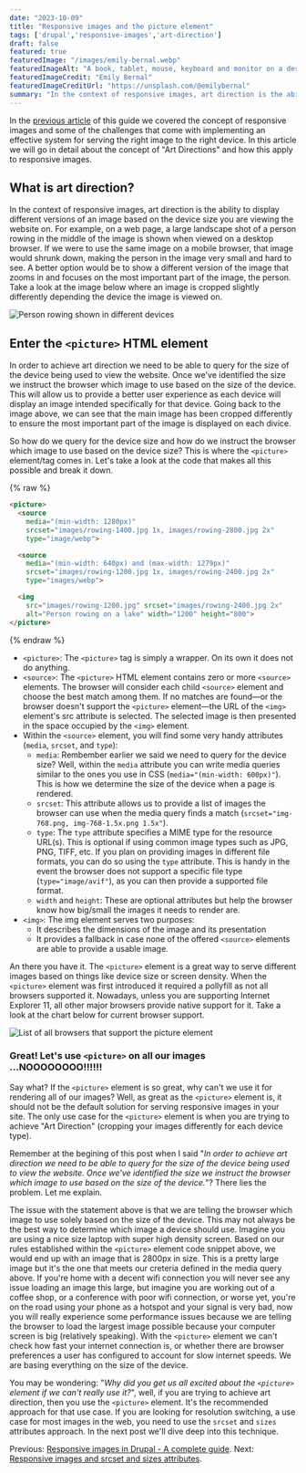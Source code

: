 ```yaml
---
date: "2023-10-09"
title: "Responsive images and the picture element"
tags: ['drupal','responsive-images','art-direction']
draft: false
featured: true
featuredImage: "/images/emily-bernal.webp"
featuredImageAlt: "A book, tablet, mouse, keyboard and monitor on a desktop"
featuredImageCredit: "Emily Bernal"
featuredImageCreditUrl: "https://unsplash.com/@emilybernal"
summary: "In the context of responsive images, art direction is the ability to display different images based on the device size."
---
```

In the [previous article](./responsive-images-guide.md) of this guide we covered the concept of responsive images and some of the challenges that come with implementing an effective system for serving the right image to the right device.  In this article we will go in detail about the concept of "Art Directions" and how this apply to responsive images.

## What is art direction?

In the context of responsive images, art direction is the ability to display different versions of an image based on the device size you are viewing the website on. For example, on a web page, a large landscape shot of a person rowing in the middle of the image is shown when viewed on a desktop browser. If we were to use the same image on a mobile browser, that image would shrunk down, making the person in the image very small and hard to see. A better option would be to show a different version of the image that zooms in and focuses on the most important part of the image, the person. Take a look at the image below where an image is cropped slightly differently depending the device the image is viewed on.

<img src="/images/art-direction.webp" alt="Person rowing shown in different devices">

## Enter the `<picture>` HTML element

In order to achieve art direction we need to be able to query for the size of the device being used to view the website. Once we've identified the size we instruct the browser which image to use based on the size of the device. This will allow us to provide a better user experience as each device will display an image intended specifically for that device.  Going back to the image above, we can see that the main image has been cropped differently to ensure the most important part of the image is displayed on each divice.

So how do we query for the device size and how do we instruct the browser which image to use based on the device size?  This is where the `<picture>` element/tag comes in.  Let's take a look at the code that makes all this possible and break it down.

{% raw %}

```html
<picture>
  <source
    media="(min-width: 1280px)"
    srcset="images/rowing-1400.jpg 1x, images/rowing-2800.jpg 2x"
    type="image/webp">

  <source
    media="(min-width: 640px) and (max-width: 1279px)"
    srcset="images/rowing-1200.jpg 1x, images/rowing-2400.jpg 2x"
    type="images/webp">

  <img
    src="images/rowing-1200.jpg" srcset="images/rowing-2400.jpg 2x"
    alt="Person rowing on a lake" width="1200" height="800">
</picture>
```

{% endraw %}

- `<picture>`: The `<picture>` tag is simply a wrapper.  On its own it does not do anything.
- `<source>`: The `<picture>` HTML element contains zero or more `<source>` elements. The browser will consider each child `<source>` element and choose the best match among them.  If no matches are found—or the browser doesn't support the `<picture>` element—the URL of the `<img>` element's src attribute is selected. The selected image is then presented in the space occupied by the `<img>` element.
- Within the `<source>` element, you will find some very handy attributes (`media`, `srcset`, and `type`):
  - `media`: Rembember earlier we said we need to query for the device size? Well, within the `media` attribute you can write media queries similar to the ones you use in CSS (`media="(min-width: 600px)"`).  This is how we determine the size of the device when a page is rendered.
  - `srcset`: This attribute allows us to provide a list of images the browser can use when the media query finds a match (`srcset="img-768.png, img-768-1.5x.png 1.5x"`).
  - `type`: The `type` attribute specifies a MIME type for the resource URL(s). This is optional if using common image types such as JPG, PNG, TIFF, etc. If you plan on providing images in different file formats, you can do so using the `type` attribute.  This is handy in the event the browser does not support a specific file type (`type="image/avif"`), as you can then provide a supported file format.
  - `width` and `height`:  These are optional attributes but help the browser know how big/small the images it needs to render are.
- `<img>`: The img element serves two purposes:
  - It describes the dimensions of the image and its presentation
  - It provides a fallback in case none of the offered `<source>` elements are able to provide a usable image.

An there you have it.  The `<picture>` element is a great way to serve different images based on things like device size or screen density. When the `<picture>` element was first introduced it required a pollyfill as not all browsers supported it.  Nowadays, unless you are supporting Internet Explorer 11, all other major browsers provide native support for it.  Take a look at the chart below for current browser support.

<img src="/images/picture.webp" alt="List of all browsers that support the picture element">

### Great! Let's use `<picture>` on all our images ...NOOOOOOOO!!!!!!

Say what? If the `<picture>` element is so great, why can't we use it for rendering all of our images? Well, as great as the `<picture>` element is, it should not be the default solution for serving responsive images in your site.  The only use case for the `<picture>` element is when you are trying to achieve "Art Direction" (cropping your images differently for each device type).

Remember at the begining of this post when I said "_In order to achieve art direction we need to be able to query for the size of the device being used to view the website. Once we've identified the size we instruct the browser which image to use based on the size of the device._"? There lies the problem. Let me explain.

The issue with the statement above is that we are telling the browser which image to use solely based on the size of the device. This may not always be the best way to determine which image a device should use. Imagine you are using a nice size laptop with super high density screen.  Based on our rules established within the `<picture>` element code snippet above, we would end up with an image that is 2800px in size.  This is a pretty large image but it's the one that meets our creteria defined in the media query above.  If you're home with a decent wifi connection you will never see any issue loading an image this large, but imagine you are working out of a coffee shop, or a conference with poor wifi connection, or worse yet, you're on the road using your phone as a hotspot and your signal is very bad, now you will really experience some performance issues because we are telling the browser to load the largest image possible because your computer screen is big (relatively speaking).  With the `<picture>` element we can't check how fast your internet connection is, or whether there are browser preferences a user has configured to account for slow internet speeds.  We are basing everything on the size of the device.

You may be wondering: "_Why did you get us all excited about the `<picture>` element if we can't really use it?_", well, if you are trying to achieve art direction, then you use the `<picture>` element.  It's the recommended approach for that use case.  If you are looking for resolution switching, a use case for most images in the web, you need to use the `srcset` and `sizes` attributes approach.  In the next post we'll dive deep into this technique.






Previous: [Responsive images in Drupal - A complete guide](https://mariohernandez.io).
Next: [Responsive images and srcset and sizes attributes](https://mariohernandez.io).
